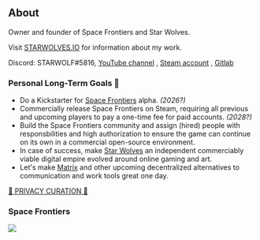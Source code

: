 ## About

Owner and founder of Space Frontiers and Star Wolves.

Visit [STARWOLVES.IO](https://starwolves.io) for information about my work.

Discord: STARWOLF#5816, [YouTube channel](https://www.youtube.com/channel/UC6D7lcx9eL_ChA7HzzvhLtA) , [Steam account](https://steamcommunity.com/id/ClassyWolf/) , [Gitlab](https://gitlab.starwolves.io/starwolf)

### Personal Long-Term Goals 🌟
- Do a Kickstarter for [Space Frontiers](https://github.com/starwolves/space) alpha. *(2026?)*
- Commercially release Space Frontiers on Steam, requiring all previous and upcoming players to pay a one-time fee for paid accounts. *(2028?)*
- Build the Space Frontiers community and assign (hired) people with responsbilities and high authorization to ensure the game can continue on its own in a commercial open-source environment.
- In case of success, make [Star Wolves](https://starwolves.io/) an independent commerciably viable digital empire evolved around online gaming and art.
- Let's make [Matrix](https://matrix.org/) and other upcoming decentralized alternatives to communication and work tools great one day.

[🐯 PRIVACY CURATION 🐯](https://github.com/stars/starwolfy/lists/personal-privacy)

### Space Frontiers

<a href="https://discord.gg/yYpMun9CTT">
    <img src="https://img.shields.io/discord/942798229953716274.svg?logo=discord&colorB=7289DA">
</a>
